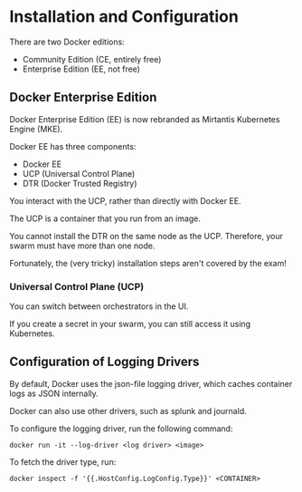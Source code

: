 # Installation and Configuration

There are two Docker editions:

- Community Edition (CE, entirely free)
- Enterprise Edition (EE, not free)

## Docker Enterprise Edition

Docker Enterprise Edition (EE) is now rebranded as Mirtantis Kubernetes Engine (MKE).

Docker EE has three components:

- Docker EE
- UCP (Universal Control Plane)
- DTR (Docker Trusted Registry)

You interact with the UCP, rather than directly with Docker EE.

The UCP is a container that you run from an image.

You cannot install the DTR on the same node as the UCP. Therefore, your swarm must have more than one node.

Fortunately, the (very tricky) installation steps aren't covered by the exam!

### Universal Control Plane (UCP)

You can switch between orchestrators in the UI.

If you create a secret in your swarm, you can still access it using Kubernetes.

## Configuration of Logging Drivers

By default, Docker uses the json-file logging driver, which caches container logs as JSON internally.

Docker can also use other drivers, such as splunk and journald.

To configure the logging driver, run the following command:

```
docker run -it --log-driver <log driver> <image>
```

To fetch the driver type, run:

```
docker inspect -f '{{.HostConfig.LogConfig.Type}}' <CONTAINER>

